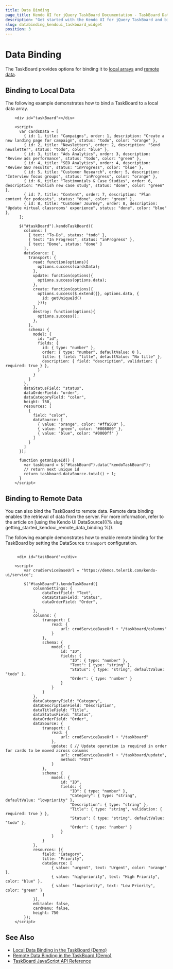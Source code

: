 ```yaml
---
title: Data Binding
page_title: Kendo UI for jQuery TaskBoard Documentation - TaskBoard Data Binding
description: "Get started with the Kendo UI for jQuery TaskBoard and bind the component to local or remote data."
slug: databinding_kendoui_taskboard_widget
position: 3
---
```


# Data Binding

The TaskBoard provides options for binding it to [local arrays](#binding-to-local-data) and [remote data](#binding-to-remote-data).

## Binding to Local Data

The following example demonstrates how to bind a TaskBoard to a local data array.

```dojo
    <div id="taskBoard"></div>

    <script>
      var cardsData = [
        { id: 1, title: "Campaigns", order: 1, description: "Create a new landing page for campaign", status: "todo", color: "orange" },
        { id: 2, title: "Newsletters", order: 2, description: "Send newsletter", status: "todo", color: "blue" },
        { id: 3, title: "Ads Analytics", order: 3, description: "Review ads performance", status: "todo", color: "green" },
        { id: 4, title: "SEO Analytics", order: 4, description: "Review SEO results", status: "inProgress", color: "blue" },
        { id: 5, title: "Customer Research", order: 5, description: "Interview focus groups", status: "inProgress", color: "orange" },
        { id: 6, title: "Testimonials & Case Studies", order: 6, description: "Publish new case study", status: "done", color: "green" },
        { id: 7, title: "Content", order: 7, description: "Plan content for podcasts", status: "done", color: "green" },
        { id: 8, title: "Customer Journey", order: 8, description: "Update virtual classrooms' experience", status: "done", color: "blue" },
      ];

      $("#taskBoard").kendoTaskBoard({
        columns: [
          { text: "To-Do", status: "todo" },
          { text: "In Progress", status: "inProgress" },
          { text: "Done", status: "done" }
        ],
        dataSource: {
          transport: {
            read: function(options){
              options.success(cardsData);
            },
            update: function(options){
              options.success(options.data);
            },
            create: function(options){
              options.success($.extend({}, options.data, {
                id: getUniqueId()
              }));
            },
            destroy: function(options){
              options.success();
            },
          },
          schema: {
            model: {
              id: "id",
              fields: {
                id: { type: "number" },
                order: { type: "number", defaultValue: 0 },
                title: { field: "title", defaultValue: "No title" },
                description: { field: "description", validation: { required: true } },
              }
            }
          }
        },
        dataStatusField: "status",
        dataOrderField: "order",
        dataCategoryField: "color",
        height: 750,
        resources: [
          {
            field: "color",
            dataSource: [
              { value: "orange", color: "#ffa500" },
              { value: "green", color: "#008000" },
              { value: "blue", color: "#0000ff" }
            ]
          }
        ]
      });

      function getUniqueId() {
        var taskboard = $("#taskBoard").data("kendoTaskBoard");
        // return next unique id
        return taskboard.dataSource.total() + 1;
      }
    </script>
```

## Binding to Remote Data

You can also bind the TaskBoard to remote data. Remote data binding enables the retrieval of data from the server. For more information, refer to the article on [using the Kendo UI DataSource]({% slug getting_started_kendoui_remote_data_binding %}).

The following example demonstrates how to enable remote binding for the TaskBoard by setting the DataSource `transport` configuration.

```dojo

     <div id="taskBoard"></div>

    <script>
        var crudServiceBaseUrl = "https://demos.telerik.com/kendo-ui/service";

        $("#taskBoard").kendoTaskBoard({
            columnSettings: {
                dataTextField: "Text",
                dataStatusField: "Status",
                dataOrderField: "Order",

            },
            columns: {
                transport: {
                    read: {
                        url: crudServiceBaseUrl + "/taskboard/columns"
                    }
                },
                schema: {
                    model: {
                        id: "ID",
                        fields: {
                            "ID": { type: "number" },
                            "Text": { type: "string" },
                            "Status": { type: "string", defaultValue: "todo" },
                            "Order": { type: "number" }
                        }
                    }
                }
            },
            dataCategoryField: "Category",
            dataDescriptionField: "Description",
            dataTitleField: "Title",
            dataStatusField: "Status",
            dataOrderField: "Order",
            dataSource: {
                transport: {
                    read: {
                        url: crudServiceBaseUrl + "/taskboard"
                    },
                    update: { // Update operation is required in order for cards to be moved across columns
                        url: crudServiceBaseUrl + "/taskboard/update",
                        method: "POST"
                    }
                },
                schema: {
                    model: {
                        id: "ID",
                        fields: {
                            "ID": { type: "number" },
                            "Category": { type: "string", defaultValue: "lowpriority" },
                            "Description": { type: "string" },
                            "Title": { type: "string", validation: { required: true } },
                            "Status": { type: "string", defaultValue: "todo" },
                            "Order": { type: "number" }
                        }
                    }
                }
            },
            resources: [{
                field: "Category",
                title: "Priority",
                dataSource: [
                    { value: "urgent", text: "Urgent", color: "orange" },
                    { value: "highpriority", text: "High Priority", color: "blue" },
                    { value: "lowpriority", text: "Low Priority", color: "green" }
                ]
            }],
            editable: false,
            cardMenu: false,
            height: 750
        });
    </script>
```

## See Also

* [Local Data Binding in the TaskBoard (Demo)](https://demos.telerik.com/kendo-ui/taskboard/local-data-binding)
* [Remote Data Binding in the TaskBoard (Demo)](https://demos.telerik.com/kendo-ui/taskboard/remote-data-binding)
* [TaskBoard JavaScript API Reference](/api/javascript/ui/taskboard)
